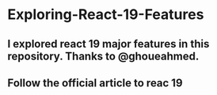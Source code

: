# Exploring-React-19-Features

## I explored react 19 major features in this repository. Thanks to @ghoueahmed.

## Follow the official article to reac 19

<!-- https://react.dev/blog/2024/12/05/react-19#whats-new-in-react-19 -->
